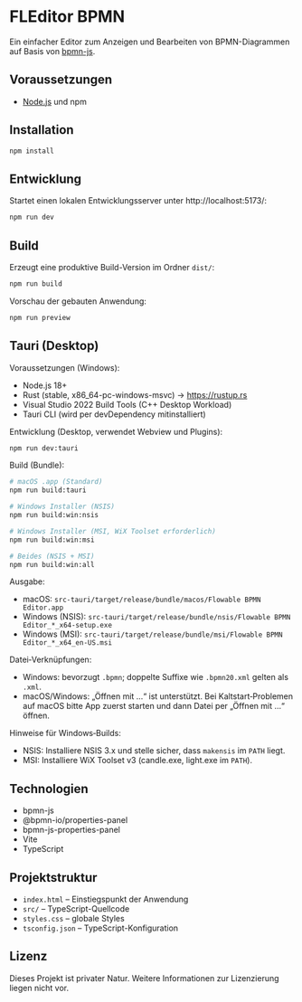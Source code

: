# FLEditor BPMN

Ein einfacher Editor zum Anzeigen und Bearbeiten von BPMN-Diagrammen auf Basis von [bpmn-js](https://github.com/bpmn-io/bpmn-js).

## Voraussetzungen

- [Node.js](https://nodejs.org/) und npm

## Installation

```bash
npm install
```

## Entwicklung

Startet einen lokalen Entwicklungsserver unter http://localhost:5173/:

```bash
npm run dev
```

## Build

Erzeugt eine produktive Build-Version im Ordner `dist/`:

```bash
npm run build
```

Vorschau der gebauten Anwendung:

```bash
npm run preview
```

## Tauri (Desktop)

Voraussetzungen (Windows):
- Node.js 18+
- Rust (stable, x86_64-pc-windows-msvc) → https://rustup.rs
- Visual Studio 2022 Build Tools (C++ Desktop Workload)
- Tauri CLI (wird per devDependency mitinstalliert)

Entwicklung (Desktop, verwendet Webview und Plugins):

```bash
npm run dev:tauri
```

Build (Bundle):

```bash
# macOS .app (Standard)
npm run build:tauri

# Windows Installer (NSIS)
npm run build:win:nsis

# Windows Installer (MSI, WiX Toolset erforderlich)
npm run build:win:msi

# Beides (NSIS + MSI)
npm run build:win:all
```

Ausgabe:
- macOS: `src-tauri/target/release/bundle/macos/Flowable BPMN Editor.app`
- Windows (NSIS): `src-tauri/target/release/bundle/nsis/Flowable BPMN Editor_*_x64-setup.exe`
- Windows (MSI):  `src-tauri/target/release/bundle/msi/Flowable BPMN Editor_*_x64_en-US.msi`

Datei‑Verknüpfungen:
- Windows: bevorzugt `.bpmn`; doppelte Suffixe wie `.bpmn20.xml` gelten als `.xml`.
- macOS/Windows: „Öffnen mit …“ ist unterstützt. Bei Kaltstart‑Problemen auf macOS bitte App zuerst starten und dann Datei per „Öffnen mit …“ öffnen.

Hinweise für Windows‑Builds:
- NSIS: Installiere NSIS 3.x und stelle sicher, dass `makensis` im `PATH` liegt.
- MSI: Installiere WiX Toolset v3 (candle.exe, light.exe im `PATH`).

## Technologien

- bpmn-js
- @bpmn-io/properties-panel
- bpmn-js-properties-panel
- Vite
- TypeScript

## Projektstruktur

- `index.html` – Einstiegspunkt der Anwendung
- `src/` – TypeScript-Quellcode
- `styles.css` – globale Styles
- `tsconfig.json` – TypeScript-Konfiguration

## Lizenz

Dieses Projekt ist privater Natur. Weitere Informationen zur Lizenzierung liegen nicht vor.
